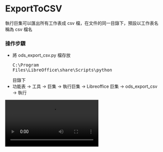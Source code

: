 # ExportToCSV
執行巨集可以匯出所有工作表成 csv 檔，在文件的同一目錄下，預設以工作表名稱為 csv 檔名
### 操作步驟
* 將 ods_export_csv.py 檔存放 <pre>C:\Program Files\LibreOffice\share\Scripts\python</pre>目錄下
* 功能表 → 工具 → 巨集 → 執行巨集 → Libreoffice 巨集 → ods_export_csv → 執行

![Video](https://github.com/maydayXi/ExportToCSV/blob/master/20190605_015801.mp4)
